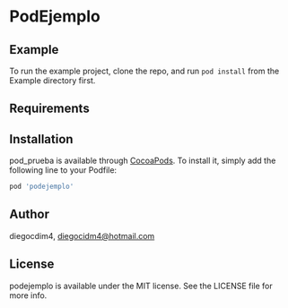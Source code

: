 # PodEjemplo


## Example

To run the example project, clone the repo, and run `pod install` from the Example directory first.

## Requirements

## Installation

pod_prueba is available through [CocoaPods](https://cocoapods.org). To install
it, simply add the following line to your Podfile:

```ruby
pod 'podejemplo'
```

## Author

diegocdim4, diegocidm4@hotmail.com

## License

podejemplo is available under the MIT license. See the LICENSE file for more info.

